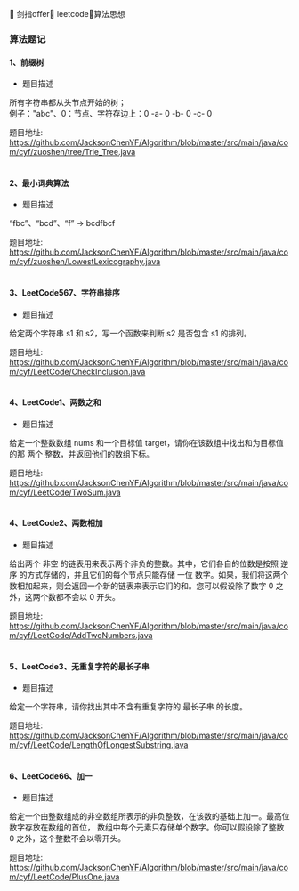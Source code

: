 🚀 剑指offer🚀 leetcode🚀算法思想
### 算法题记

#### 1、前缀树

* 题目描述

所有字符串都从头节点开始的树；<br>
例子："abc"、0：节点、字符存边上：0 -a- 0 -b- 0 -c- 0

题目地址:
https://github.com/JacksonChenYF/Algorithm/blob/master/src/main/java/com/cyf/zuoshen/tree/Trie_Tree.java
<br>
<br>
#### 2、最小词典算法

* 题目描述

“fbc”、“bcd”、“f” -> bcdfbcf

题目地址:
https://github.com/JacksonChenYF/Algorithm/blob/master/src/main/java/com/cyf/zuoshen/LowestLexicography.java
<br>
<br>
#### 3、LeetCode567、字符串排序

* 题目描述

给定两个字符串 s1 和 s2，写一个函数来判断 s2 是否包含 s1 的排列。

题目地址:
https://github.com/JacksonChenYF/Algorithm/blob/master/src/main/java/com/cyf/LeetCode/CheckInclusion.java
<br>
<br>
#### 4、LeetCode1、两数之和

* 题目描述

给定一个整数数组 nums 和一个目标值 target，请你在该数组中找出和为目标值的那 两个 整数，并返回他们的数组下标。

题目地址:
https://github.com/JacksonChenYF/Algorithm/blob/master/src/main/java/com/cyf/LeetCode/TwoSum.java
<br>
<br>
#### 4、LeetCode2、两数相加

* 题目描述

给出两个 非空 的链表用来表示两个非负的整数。其中，它们各自的位数是按照 逆序 的方式存储的，并且它们的每个节点只能存储 一位 数字。如果，我们将这两个数相加起来，则会返回一个新的链表来表示它们的和。您可以假设除了数字 0 之外，这两个数都不会以 0 开头。

题目地址:
https://github.com/JacksonChenYF/Algorithm/blob/master/src/main/java/com/cyf/LeetCode/AddTwoNumbers.java
<br>
<br>
#### 5、LeetCode3、无重复字符的最长子串

* 题目描述

给定一个字符串，请你找出其中不含有重复字符的 最长子串 的长度。

题目地址:
https://github.com/JacksonChenYF/Algorithm/blob/master/src/main/java/com/cyf/LeetCode/LengthOfLongestSubstring.java
<br>
<br>
#### 6、LeetCode66、加一

* 题目描述

给定一个由整数组成的非空数组所表示的非负整数，在该数的基础上加一。最高位数字存放在数组的首位， 数组中每个元素只存储单个数字。你可以假设除了整数 0 之外，这个整数不会以零开头。


题目地址:
https://github.com/JacksonChenYF/Algorithm/blob/master/src/main/java/com/cyf/LeetCode/PlusOne.java
<br>
<br>